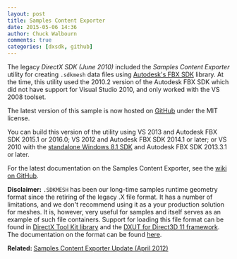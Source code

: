 ```yaml
---
layout: post
title: Samples Content Exporter
date: 2015-05-06 14:36
author: Chuck Walbourn
comments: true
categories: [dxsdk, github]
---
```

The legacy<em> DirectX SDK (June 2010) </em>included the <em>Samples Content Exporter</em> utility for creating <code>.sdkmesh</code> data files using <a href="http://autodesk.com/fbx">Autodesk's FBX SDK</a> library. At the time, this utility used the 2010.2 version of the Autodesk FBX SDK which did not have support for Visual Studio 2010, and only worked with the VS 2008 toolset.
<!--more-->

The latest version of this sample is now hosted on <a href="https://github.com/walbourn/contentexporter">GitHub</a> under the MIT license.

You can build this version of the utility using VS 2013 and Autodesk FBX SDK 2015.1 or 2016.0; VS 2012 and Autodesk FBX SDK 2014.1 or later; or VS 2010 with the <a href="http://go.microsoft.com/fwlink/?LinkID=323507">standalone Windows 8.1 SDK</a> and Autodesk FBX SDK 2013.3.1 or later.

For the latest documentation on the Samples Content Exporter, see the <a href="https://github.com/walbourn/contentexporter/wiki">wiki on GitHub</a>.

<strong>Disclaimer:</strong> <code>.SDKMESH</code> has been our long-time samples runtime geometry format since the retiring of the legacy .X file format. It has a number of limitations, and we don't recommend using it as a your production solution for meshes. It is, however, very useful for samples and itself serves as an example of such file containers. Support for loading this file format can be found in <a href="http://go.microsoft.com/fwlink/?LinkId=248929">DirectX Tool Kit library</a> and the <a href="http://go.microsoft.com/fwlink/?LinkId=320437">DXUT for Direct3D 11 framework</a>. The documentation on the format can be found <a href="https://github.com/walbourn/contentexporter/wiki/SDKMESH">here</a>.

<p><strong>Related: </strong><a href="https://walbourn.github.io/samples-content-exporter-update/">Samples Content Exporter Update (April 2012)</a></p>
